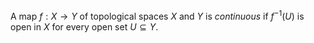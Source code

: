 A map $f: X \to Y$ of topological spaces $X$ and $Y$ is *continuous* if $f^{-1}(U)$ is open in $X$ for every open set $U \subseteq Y$.
